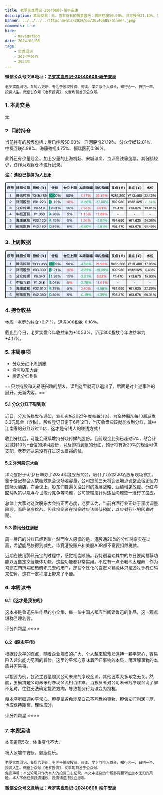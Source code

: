 ```yaml
---
title: 老罗实盘周记-20240608-端午安康
description: 本周交易：无。当前持有的股票包括：腾讯控股50.00%、洋河股份21.19%、分众传媒12.01%、中概互联4.98%、海康微视4.75%、恒瑞医药0.86%。此外还有少量现金，加上少量的上海机场、宋城演义、京沪高铁等股票，其份额较少，仅作为观察仓不进行记录。
banner: ../../../../attachments/2024/06/20240608/banner.jpeg
comments: true
hide:
    - navigation
date: 2024-06-08
tags:
    - 实盘周记
    - 2024年06月
    - 2024年
---
```


__微信公众号文章地址：[老罗实盘周记-20240608-端午安康](https://mp.weixin.qq.com/s/PNF9sAGdfaQ7xNEXs4OcIQ)__

```
老罗实盘周记，每周六更新。专注于股权投资、阅读、学习与个人成长，知行合一、日拱一卒、投资人生。微信公众号【老罗投资】，文章均首发于公众号。
```

### 1. 本周交易

无

### 2. 目前持仓

当前持有的股票包括：腾讯控股50.00%、洋河股份21.19%、分众传媒12.01%、中概互联4.98%、海康微视4.75%、恒瑞医药0.86%。

此外还有少量现金，加上少量的上海机场、宋城演义、京沪高铁等股票，其份额较少，仅作为观察仓不进行记录。

**注：港股已换算为人民币**

![目前持仓](../../../attachments/2024/06/20240608/1.jpg)

### 3. 上周数据

![上周数据](../../../attachments/2024/06/20240608/2.jpg)

### 4. 持仓收益

本周：老罗的持仓<span class="red">+2.71%</span>，沪深300指数<span class="green">-0.16%</span>。 

截止到今日，老罗实盘今年收益率为<span class="red">+10.53%</span>，沪深300指数今年收益率为<span class="red">+4.17%</span>。

### 5. 本周事项

+ 分众分红下周到账
+ 洋河股东大会
+ 腾讯分红到账

==只对持股和交易感兴趣的朋友，读到这里就可以退出了。后面是对上述事件的展开，无新内容。==

#### 5.1 分众分红下周到账

近日，分众传媒发布通知，宣布实施2023年度权益分派，向全体股东每10股派发3.3元现金（含税）。股权登记日定于6月12日，当天收盘应该就能收到分红，其中江南春的分红超过11亿，这才是有钱人的赚钱方式！

收到分红后，可能会继续增持分众传媒的股份。目前现金比例已超过5%，结合计划减持10%+仓位的洋河股份，以及即将到账的分红，预计将有近20%的现金可供支配，老罗还从来没有打过这么富裕的仗。

#### 5.2 洋河股东大会

洋河股份于6月7日举办了2023年度股东大会，吸引了超过200名股东现场参加。鉴于登记参会人数超过原会议场地容量，公司提前三天将会议地点调整至宿迁恒力国际大酒店。在会议上，股东们普遍关注公司的发展战略、业绩增速放缓、分红与回购政策以及与今世缘的竞争等问题，公司管理层针对这些问题逐一进行了回应。

总体上大家对这次股东大会持正面态度，老罗认为，当前白酒行业正处于深度调整阶段，面临诸多挑战。因此投资者在投资时应该降低预期，以应对行业的困难时期。

#### 5.3 腾讯分红到账

周一腾讯的分红已经到账。然而令人感慨的是，港股通20%的分红税率实在过高，希望能尽快得到减免，毕竟港股账户和美股ADR都不需要扣除税款。

近期在使用腾讯元宝的过程中，感觉相当顺畅。我特别喜欢其中的每日要闻推荐功能以及自定义智能体功能，这些功能都非常实用。不过有一点令我不太理解：作为习惯在网页端使用腾讯元宝的用户，那些个性化的自定义智能体只能通过手机扫码来使用，这在一定程度上带来了不便。

### 6. 本周读书

#### 6.1《这才是我说的》

这本书是鲁迅先生作品的小全集，每一位中国人都应当阅读鲁迅的作品，这一观点堪称至理名言。

评分四颗星 ⭐️⭐️⭐️⭐️

#### 6.2《段永平传》

根据段永平的观点，随着企业规模的扩大，个人越来越难以保持一颗平常心，容易陷入超出能力范围的冒险。这里的平常心意味着回归事物的本质，而理解事物的本质并非易事。

以投资为例，投资主要是购买公司未来的净现金流，其他因素大多与之无关。然而，要搞清楚公司未来的净现金流相当困难。当投资者对公司未来的净现金流了解不足时，往往无法确定投资方向，导致投资行为演变为投机。

段永平所强调的平常心，即尽量避免涉足自己不熟悉的事物，即使它们利润丰厚，也应保持距离，理性应对。

评分四颗星 ⭐️⭐️⭐️⭐️

### 7. 本周运动

本周遛弯5次，体重变化不大。

祝大家端午安康，健康快乐。

```
老罗实盘周记，每周六更新。专注于股权投资、阅读、学习与个人成长，知行合一、日拱一卒、投资人生。微信公众号【老罗投资】，文章均首发于公众号。
免责声明：本公众号只作为本人的投资日志记录，本文中提及的个股都有腰斩或血本无归的风险，本人不做任何投资建议，投资请坚持独立思考。
```

__微信公众号文章地址：[老罗实盘周记-20240608-端午安康](https://mp.weixin.qq.com/s/PNF9sAGdfaQ7xNEXs4OcIQ)__